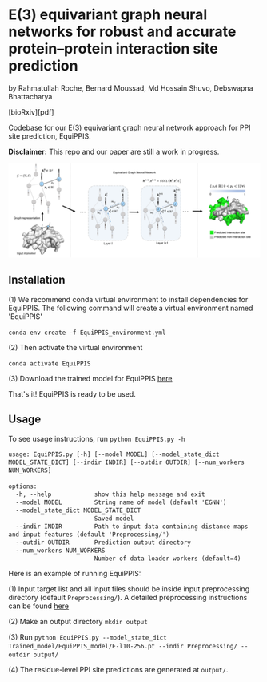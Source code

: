 # E(3) equivariant graph neural networks for robust and accurate protein–protein interaction site prediction

by Rahmatullah Roche, Bernard Moussad, Md Hossain Shuvo, Debswapna Bhattacharya

[bioRxiv][pdf]

Codebase for our E(3) equivariant graph neural network approach for PPI site prediction, EquiPPIS.

<b>Disclaimer:</b> This repo and our paper are still a work in progress.

![Workflow](./EquiPPIS.png)

## Installation

(1) We recommend conda virtual environment to install dependencies for EquiPPIS. The following command will create a virtual environment named 'EquiPPIS'

`conda env create -f EquiPPIS_environment.yml`

(2) Then activate the virtual environment

`conda activate EquiPPIS`

(3) Download the trained model for EquiPPIS [here](Trained_model/EquiPPIS_model/E-l10-256.pt)

That's it! EquiPPIS is ready to be used.

## Usage

To see usage instructions, run `python EquiPPIS.py -h`

```
usage: EquiPPIS.py [-h] [--model MODEL] [--model_state_dict MODEL_STATE_DICT] [--indir INDIR] [--outdir OUTDIR] [--num_workers NUM_WORKERS]

options:
  -h, --help            show this help message and exit
  --model MODEL         String name of model (default 'EGNN')
  --model_state_dict MODEL_STATE_DICT
                        Saved model
  --indir INDIR         Path to input data containing distance maps and input features (default 'Preprocessing/')
  --outdir OUTDIR       Prediction output directory
  --num_workers NUM_WORKERS
                        Number of data loader workers (default=4)

```
Here is an example of running EquiPPIS:

(1) Input target list and all input files should be inside input preprocessing directory (default `Preprocessing/`). A detailed preprocessing instructions can be found [here](Preprocessing/)

(2) Make an output directory `mkdir output`

(3) Run `python EquiPPIS.py --model_state_dict Trained_model/EquiPPIS_model/E-l10-256.pt --indir Preprocessing/ --outdir output/`

(4) The residue-level PPI site predictions are generated at `output/`. 
